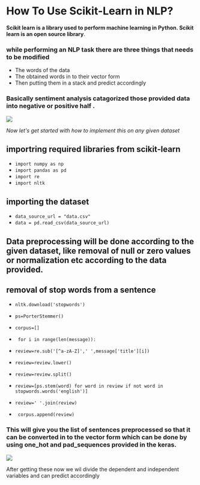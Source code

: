 # How To Use Scikit-Learn in NLP?

**Scikit learn is a library used to perform machine learning in Python. Scikit learn is an open source library**.
### while performing an NLP task there are three things that needs to be modified
* The words of the data
* The obtained words in to their vector form
* Then putting them in a stack and predict accordingly

### Basically sentiment analysis catagorized those provided data into negative or positive half .
<img src="https://s3.amazonaws.com/stackabuse/media/python-nlp-sentiment-analysis-scikit-learn-3.png"></img>

*Now let's get started with how to implement this on any given dataset*
## importring required libraries from scikit-learn
* `import numpy as np`
* `import pandas as pd`
* `import re`
* `import nltk` 

## importing the dataset

* `data_source_url = "data.csv"`
* `data = pd.read_csv(data_source_url)`

## Data preprocessing will be done according to the given dataset, like removal of null or zero values or normalization etc according to the data provided.

## removal of stop words from a sentence

* `nltk.download('stopwords')`

* `ps=PorterStemmer()`
 * `corpus=[]`
 * ` for i in range(len(message)):`
 * `review=re.sub('[^a-zA-Z]',' ',message['title'][i])`
  * `review=review.lower()`
 * `review=review.split()`

 * `review=[ps.stem(word) for word in review if not word in stopwords.words('english')]`
 * `review=' '.join(review)`
 * ` corpus.append(review)`
 
 ### This will give you the list of sentences preprocessed so that it can be converted in to the vector form which can be done by using one_hot and pad_sequences provided in the keras.
 <img src = "https://cdn-images-1.medium.com/max/1600/1*svLRt3OwVyqZiyDammWqiA.png"></img>
 
 After getting these now we wil divide the dependent and independent variables and can predict accordingly
  
